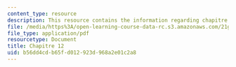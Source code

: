 ```yaml
---
content_type: resource
description: This resource contains the information regarding chapitre 12.
file: /media/https%3A/open-learning-course-data-rc.s3.amazonaws.com/21g-302-french-ii-fall-2004/b56dd4cdb65fd012923d968a2e01c2a8_MIT21G_302_F04_classe_Y.pdf
file_type: application/pdf
resourcetype: Document
title: Chapitre 12
uid: b56dd4cd-b65f-d012-923d-968a2e01c2a8
---
```

